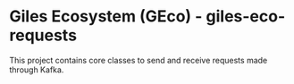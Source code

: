 # Giles Ecosystem (GEco) - giles-eco-requests

This project contains core classes to send and receive requests made through Kafka.
